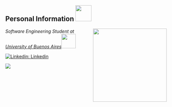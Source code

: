 <h2>Personal Information <img src="https://media0.giphy.com/media/NDqBIAjtA1Z72/giphy.gif" width="50"></h2>
<img align='right' src="https://media1.giphy.com/media/v1.Y2lkPTc5MGI3NjExY2E4MmY3NjA5MDc5YjlmOTllMDdmNGU2NGNjZjc4NzQ0OTQ2MzBhZiZjdD1n/7NoNw4pMNTvgc/giphy.gif" width="230">
<p><em>Software Engineering Student at <a href="https://www.fi.uba.ar/">University of Buenos Aires</a><img src="https://media3.giphy.com/media/sW0L5TunRpSCFD954x/giphy.gif" width="45"> 
</em></p>

[![Linkedin: Linkedin](https://img.shields.io/badge/-Linkedin-blue?style=flat-square&logo=Linkedin&logoColor=white&link=https://www.linkedin.com/in/federicodelpup/)](https://www.linkedin.com/in/federicodelpup/)
<!-- ![GitHub followers](https://img.shields.io/github/followers/fdelpup?label=Follow&style=social)-->
![](https://visitor-badge.glitch.me/badge?page_id=fdelpup)
<!--
### A little more about me... <img src="https://media2.giphy.com/media/SKGo6OYe24EBG/giphy.gif" width="50">

```javascript
const fede = {
    code: ["C", "Python", "Java", "JavaScript"],
    askMeAbout: ["web dev", "tech", "app dev", "gaming", "computers"],
    technologies: {
        frontEnd: {
            js: ["React"],
            css: ["bootstrap"]
        },
        devOps: ["Docker🐳"],
        databases: ["SSMS"],
    },
};
```

### GitHub Stats: <img src="https://media1.giphy.com/media/WKVayVkGMJkFPQxm1W/giphy.gif" width="50">
![](https://github-readme-stats.vercel.app/api?username=fdelpup&theme=midnight-purple&hide_border=false&include_all_commits=true&count_private=true)<br/>
![](https://github-readme-streak-stats.herokuapp.com/?user=fdelpup&theme=midnight-purple&hide_border=false)<br/>
![](https://github-readme-stats.vercel.app/api/top-langs/?username=fdelpup&theme=midnight-purple&hide_border=false&include_all_commits=true&count_private=true&layout=compact)


<!--
**fdelpup/fdelpup** is a ✨ _special_ ✨ repository because its `README.md` (this file) appears on your GitHub profile.

Here are some ideas to get you started:

- 🔭 I’m currently working on ...
- 🌱 I’m currently learning ...
- 👯 I’m looking to collaborate on ...
- 🤔 I’m looking for help with ...
- 💬 Ask me about ...
- 📫 How to reach me: ...
- 😄 Pronouns: ...
- ⚡ Fun fact: ...
-->
